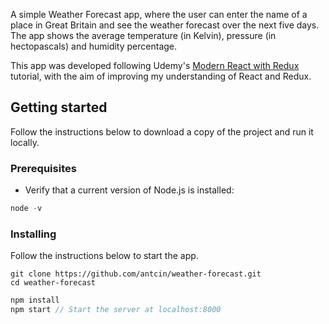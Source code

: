 A simple Weather Forecast app, where the user can enter the name of a place in Great Britain and see the weather forecast over the next five days. The app shows the average temperature (in Kelvin), pressure (in hectopascals) and humidity percentage.

This app was developed following Udemy's [Modern React with Redux](https://www.udemy.com/react-redux/learn/v4/t/lecture/6994532?start=0) tutorial, with the aim of improving my understanding of React and Redux.

## Getting started
Follow the instructions below to download a copy of the project and run it locally.

### Prerequisites
- Verify that a current version of Node.js is installed:
```javascript
node -v
```

### Installing
Follow the instructions below to start the app.
```
git clone https://github.com/antcin/weather-forecast.git
cd weather-forecast
```
```javascript
npm install
npm start // Start the server at localhost:8000
```
